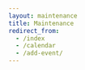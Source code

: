 ```yaml
---
layout: maintenance
title: Maintenance
redirect_from: 
  - /index
  - /calendar
  - /add-event/
---
```


